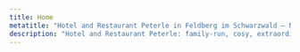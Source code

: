 ```yaml
---
title: Home
metatitle: "Hotel and Restaurant Peterle in Feldberg im Schwarzwald — Nature at its purest."
description: "Hotel and Restaurant Peterle: family-run, cosy, extraordinary — for relaxation, wellness and hiking — with fresh local cuisine."
---
```

